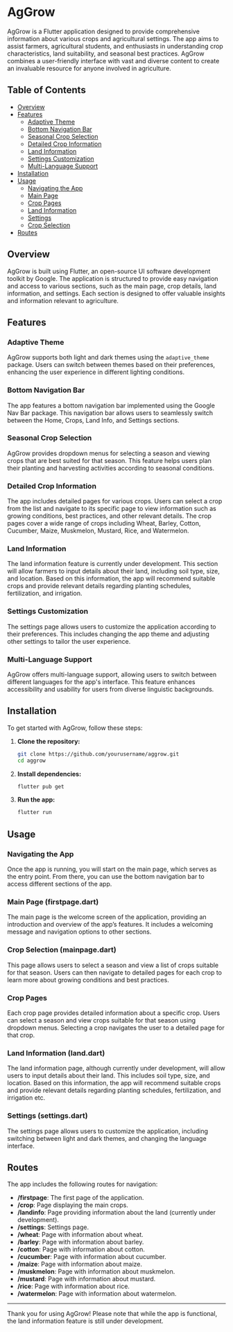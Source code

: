 # AgGrow

AgGrow is a Flutter application designed to provide comprehensive information about various crops and agricultural settings. The app aims to assist farmers, agricultural students, and enthusiasts in understanding crop characteristics, land suitability, and seasonal best practices. AgGrow combines a user-friendly interface with vast and diverse content to create an invaluable resource for anyone involved in agriculture.

## Table of Contents
- [Overview](#overview)
- [Features](#features)
  - [Adaptive Theme](#adaptive-theme)
  - [Bottom Navigation Bar](#bottom-navigation-bar)
  - [Seasonal Crop Selection](#seasonal-crop-selection)
  - [Detailed Crop Information](#detailed-crop-information)
  - [Land Information](#land-information)
  - [Settings Customization](#settings-customization)
  - [Multi-Language Support](#multi-language-support)
- [Installation](#installation)
- [Usage](#usage)
  - [Navigating the App](#navigating-the-app)
  - [Main Page](#main-page-firstpagedart)
  - [Crop Pages](#crop-pages)
  - [Land Information](#land-information-landdart)
  - [Settings](#settings-settingsdart)
  - [Crop Selection](#crop-selection-mainpagedart)
- [Routes](#routes)


## Overview

AgGrow is built using Flutter, an open-source UI software development toolkit by Google. The application is structured to provide easy navigation and access to various sections, such as the main page, crop details, land information, and settings. Each section is designed to offer valuable insights and information relevant to agriculture.

## Features

### Adaptive Theme

AgGrow supports both light and dark themes using the `adaptive_theme` package. Users can switch between themes based on their preferences, enhancing the user experience in different lighting conditions.

### Bottom Navigation Bar

The app features a bottom navigation bar implemented using the Google Nav Bar package. This navigation bar allows users to seamlessly switch between the Home, Crops, Land Info, and Settings sections.

### Seasonal Crop Selection

AgGrow provides dropdown menus for selecting a season and viewing crops that are best suited for that season. This feature helps users plan their planting and harvesting activities according to seasonal conditions.

### Detailed Crop Information

The app includes detailed pages for various crops. Users can select a crop from the list and navigate to its specific page to view information such as growing conditions, best practices, and other relevant details. The crop pages cover a wide range of crops including Wheat, Barley, Cotton, Cucumber, Maize, Muskmelon, Mustard, Rice, and Watermelon.

### Land Information

The land information feature is currently under development. This section will allow farmers to input details about their land, including soil type, size, and location. Based on this information, the app will recommend suitable crops and provide relevant details regarding planting schedules, fertilization, and irrigation.

### Settings Customization

The settings page allows users to customize the application according to their preferences. This includes changing the app theme and adjusting other settings to tailor the user experience.

### Multi-Language Support

AgGrow offers multi-language support, allowing users to switch between different languages for the app's interface. This feature enhances accessibility and usability for users from diverse linguistic backgrounds.

## Installation

To get started with AgGrow, follow these steps:

1. **Clone the repository:**
   ```bash
   git clone https://github.com/yourusername/aggrow.git
   cd aggrow
   ```

2. **Install dependencies:**
   ```bash
   flutter pub get
   ```

3. **Run the app:**
   ```bash
   flutter run
   ```

## Usage

### Navigating the App

Once the app is running, you will start on the main page, which serves as the entry point. From there, you can use the bottom navigation bar to access different sections of the app.

### Main Page (firstpage.dart)

The main page is the welcome screen of the application, providing an introduction and overview of the app’s features. It includes a welcoming message and navigation options to other sections.

### Crop Selection (mainpage.dart)

This page allows users to select a season and view a list of crops suitable for that season. Users can then navigate to detailed pages for each crop to learn more about growing conditions and best practices.

### Crop Pages

Each crop page provides detailed information about a specific crop. Users can select a season and view crops suitable for that season using dropdown menus. Selecting a crop navigates the user to a detailed page for that crop.

### Land Information (land.dart)

The land information page, although currently under development, will allow users to input details about their land. This includes soil type, size, and location. Based on this information, the app will recommend suitable crops and provide relevant details regarding planting schedules, fertilization, and irrigation etc.

### Settings (settings.dart)

The settings page allows users to customize the application, including switching between light and dark themes, and changing the language interface.


## Routes

The app includes the following routes for navigation:

- **/firstpage**: The first page of the application.
- **/crop**: Page displaying the main crops.
- **/landinfo**: Page providing information about the land (currently under development).
- **/settings**: Settings page.
- **/wheat**: Page with information about wheat.
- **/barley**: Page with information about barley.
- **/cotton**: Page with information about cotton.
- **/cucumber**: Page with information about cucumber.
- **/maize**: Page with information about maize.
- **/muskmelon**: Page with information about muskmelon.
- **/mustard**: Page with information about mustard.
- **/rice**: Page with information about rice.
- **/watermelon**: Page with information about watermelon.


---

Thank you for using AgGrow! Please note that while the app is functional, the land information feature is still under development.
